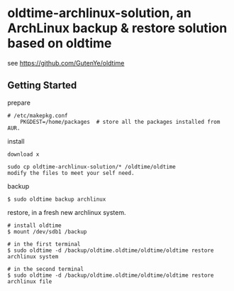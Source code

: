 oldtime-archlinux-solution, an ArchLinux backup & restore solution based on oldtime
===================================================================================

see https://github.com/GutenYe/oldtime

Getting Started
---------------

prepare

	# /etc/makepkg.conf
		PKGDEST=/home/packages  # store all the packages installed from AUR.

install

	download x

	sudo cp oldtime-archlinux-solution/* /oldtime/oldtime
	modify the files to meet your self need.

backup

	$ sudo oldtime backup archlinux


restore, in a fresh new archlinux system.

	# install oldtime
	$ mount /dev/sdb1 /backup

	# in the first terminal
	$ sudo oldtime -d /backup/oldtime.oldtime/oldtime/oldtime restore archlinux system

	# in the second terminal
	$ sudo oldtime -d /backup/oldtime.oldtime/oldtime/oldtime restore archlinux file


